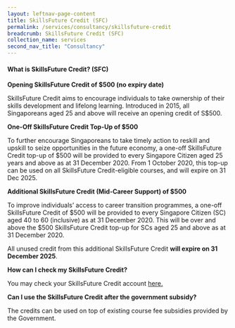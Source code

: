 ```yaml
---
layout: leftnav-page-content 
title: SkillsFuture Credit (SFC)
permalink: /services/consultancy/skillsfuture-credit
breadcrumb: SkillsFuture Credit (SFC)
collection_name: services
second_nav_title: "Consultancy"
---
```


<h4>What is SkillsFuture Credit? (SFC)</h4>

<b>Opening SkillsFuture Credit of $500 (no expiry date)</b>
<p>SkillsFuture Credit aims to encourage individuals to take ownership of their skills development and lifelong learning. Introduced in 2015, all Singaporeans aged 25 
and above will receive an opening credit of S$500.</p>

<b>One-Off SkillsFuture Credit Top-Up of $500</b>
<p>To further encourage Singaporeans to take timely action to reskill and upskill to seize opportunities in the future economy, a one-off SkillsFuture Credit top-up of $500 will be provided to every Singapore Citizen aged 25 years and above as at 31 December 2020.
From 1 October 2020, this top-up can be used on all SkillsFuture Credit-eligible courses, and will expire on 31 Dec 2025.</p>

<b>Additional SkillsFuture Credit (Mid-Career Support) of $500</b>
<p>To improve individuals’ access to career transition programmes, a one-off SkillsFuture Credit of $500 will be provided to every Singapore Citizen (SC) aged 40 to 60 
(inclusive) as at 31 December 2020. This will be over and above the $500 SkillsFuture Credit top-up for SCs aged 25 and above as at 31 December 2020.</p>

<p>All unused credit from this additional SkillsFuture Credit <b>will expire on 31 December 2025</b>.</p>

<b>How can I check my SkillsFuture Credit?</b>
<p>You may check your SkillsFuture Credit account <a href="https://www.skillsfuture.gov.sg/credit">here.</a></p>

<b>Can I use the SkillsFuture Credit after the government subsidy?</b>
<p>The credits can be used on top of existing course fee subsidies provided by the Government.</p>
